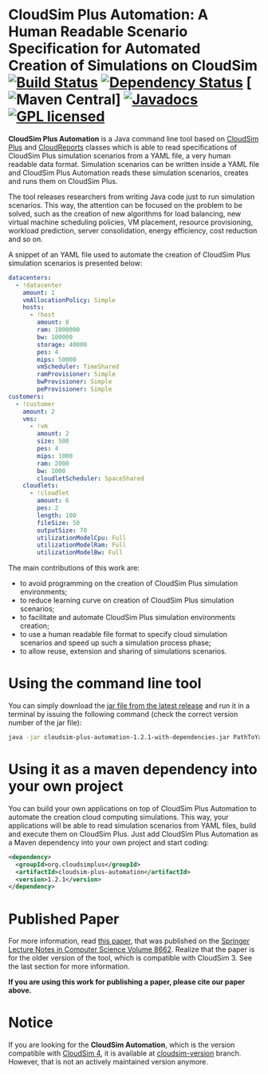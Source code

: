 # CloudSim Plus Automation: A Human Readable Scenario Specification for Automated Creation of Simulations on CloudSim [![Build Status](https://travis-ci.org/manoelcampos/cloudsim-plus-automation.png?branch=master)](https://travis-ci.org/manoelcampos/cloudsim-plus-automation) [![Dependency Status](https://www.versioneye.com/user/projects/58aeeecd0693850016ef1ed8/badge.svg?style=rounded-square)](https://www.versioneye.com/user/projects/58aeeecd0693850016ef1ed8) [![Maven Central](https://maven-badges.herokuapp.com/maven-central/org.cloudsimplus/cloudsim-plus-automation/badge.svg)] [![Javadocs](https://www.javadoc.io/badge/org.cloudsimplus/cloudsim-plus-automation.svg)](https://www.javadoc.io/doc/org.cloudsimplus/cloudsim-plus-automation) [![GPL licensed](https://img.shields.io/badge/license-GPL-blue.svg)](http://www.gnu.org/licenses/gpl-3.0)

**CloudSim Plus Automation** is a Java command line tool based on [CloudSim Plus](http://cloudsimplus.org) and [CloudReports](https://github.com/thiagotts/CloudReports) classes which is able to read specifications of CloudSim Plus simulation scenarios from a YAML file, a very human readable data format. Simulation scenarios can be written inside a YAML file and CloudSim Plus Automation reads these simulation scenarios, creates and runs them on CloudSim Plus.  

The tool releases researchers from writing Java code just to run simulation scenarios. This way, the attention can be focused on the problem to be solved, such as the creation of new algorithms for load balancing, new virtual machine scheduling policies, VM placement, resource provisioning, workload prediction, server consolidation, energy efficiency, cost reduction and so on. 

A snippet of an YAML file used to automate the creation of CloudSim Plus simulation scenarios is presented below:

```yml
datacenters:
  - !datacenter
    amount: 1
    vmAllocationPolicy: Simple
    hosts:
      - !host
        amount: 8
        ram: 1000000
        bw: 100000
        storage: 40000
        pes: 4
        mips: 50000
        vmScheduler: TimeShared
        ramProvisioner: Simple
        bwProvisioner: Simple
        peProvisioner: Simple
customers:
  - !customer
    amount: 2
    vms:
      - !vm
        amount: 2
        size: 500
        pes: 4
        mips: 1000
        ram: 2000
        bw: 1000
        cloudletScheduler: SpaceShared
    cloudlets:
      - !cloudlet
        amount: 6
        pes: 2
        length: 100
        fileSize: 50
        outputSize: 70
        utilizationModelCpu: Full
        utilizationModelRam: Full
        utilizationModelBw: Full
```

The main contributions of this work are:

- to avoid programming on the creation of CloudSim Plus simulation environments;
- to reduce learning curve on creation of CloudSim Plus simulation scenarios;
- to facilitate and automate CloudSim Plus simulation environments creation;
- to use a human readable file format to specify cloud simulation scenarios and speed up such a simulation process phase;
- to allow reuse, extension and sharing of simulations scenarios.

# Using the command line tool 

You can simply download the [jar file from the latest release](https://github.com/manoelcampos/cloudsim-plus-automation/releases/latest) and run it in a terminal
by issuing the following command (check the correct version number of the jar file):

```bash
java -jar cloudsim-plus-automation-1.2.1-with-dependencies.jar PathToYamlSimulationScenarioFile
```

# Using it as a maven dependency into your own project
You can build your own applications on top of CloudSim Plus Automation to automate the creation cloud computing simulations.
This way, your applications will be able to read simulation scenarios from YAML files, build and execute them on CloudSim Plus.
Just add CloudSim Plus Automation as a Maven dependency into your own project and start coding:

```xml
<dependency>
  <groupId>org.cloudsimplus</groupId>
  <artifactId>cloudsim-plus-automation</artifactId>
  <version>1.2.1</version>
</dependency>
```

# Published Paper

For more information, read [this paper](paper_cloudsim_automation.pdf), that was published on the [Springer Lecture Notes in Computer Science Volume 8662](http://doi.org/10.1007/978-3-319-11167-4_34). Realize that the paper is for the older version of the tool, which is compatible with CloudSim 3. See the last section for more information.

**If you are using this work for publishing a paper, please cite our paper above.**

# Notice

If you are looking for the **CloudSim Automation**, which is the version compatible with [CloudSim 4](http://github.com/Cloudslab/cloudsim), it is available at [cloudsim-version](https://github.com/manoelcampos/cloudsim-plus-automation/tree/cloudsim-version) branch. However, that is not an actively maintained version anymore.